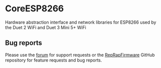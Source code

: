 # CoreESP8266

Hardware abstraction interface and network libraries for ESP8266 used by the Duet 2 WiFi and Duet 3 Mini 5+ WiFi

## Bug reports

Please use the [forum](https://forum.duet3d.com) for support requests or the [RepRapFirmware](https://github.com/Duet3D/RepRapFirmware/issues) GitHub repository for feature requests and bug reports.
